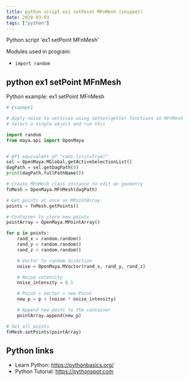 ```yaml
---
title: python script ex1 setPoint MFnMesh (snippet)
date: 2020-03-03
tags: ["python"]
---
```

Python script 'ex1 setPoint MFnMesh'


Modules used in program: 
* `import random `

## python ex1 setPoint MFnMesh

Python example: ex1 setPoint MFnMesh

```python
# Exapmpe1

# Apply noise to vertices using setter/getter functions in MFnMesh
# Select a single object and run this

import random 
from maya.api import OpenMaya


# API equivalent of "cmds.ls(sl=True)"
sel = OpenMaya.MGlobal.getActiveSelectionList()
dagPath = sel.getDagPath(0)
print(dagPath.fullPathName())

# Create MFnMesh class instance to edit an geometry
fnMesh = OpenMaya.MFnMesh(dagPath)

# Get points at once as MPointArray
points = fnMesh.getPoints()

# Container to store new points
pointArray = OpenMaya.MPointArray()

for p in points:
    rand_x = random.random()
    rand_y = random.random()
    rand_z = random.random()

    # Vector to random direction
    noise = OpenMaya.MVector(rand_x, rand_y, rand_z)

    # Noise intensity
    noise_intensity = 0.1

    # Point + Vector = new Point
    new_p = p + (noise * noise_intensity)

    # Append new point to the container
    pointArray.append(new_p)

# Set all points
fnMesh.setPoints(pointArray)


```

## Python links

- Learn Python: https://pythonbasics.org/
- Python Tutorial: https://pythonspot.com
